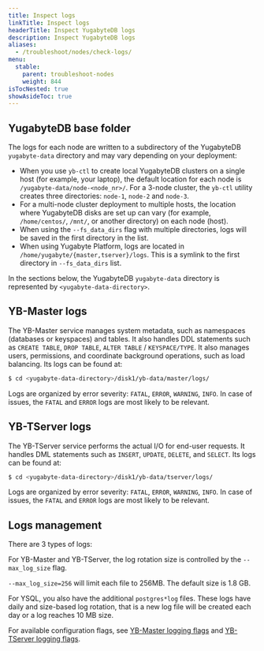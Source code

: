 ```yaml
---
title: Inspect logs
linkTitle: Inspect logs
headerTitle: Inspect YugabyteDB logs
description: Inspect YugabyteDB logs
aliases:
  - /troubleshoot/nodes/check-logs/
menu:
  stable:
    parent: troubleshoot-nodes
    weight: 844
isTocNested: true
showAsideToc: true
---
```


## YugabyteDB base folder

The logs for each node are written to a subdirectory of the YugabyteDB `yugabyte-data` directory and may vary depending on your deployment:

- When you use `yb-ctl` to create local YugabyteDB clusters on a single host (for example, your laptop), the default location for each node is `/yugabyte-data/node-<node_nr>/`. 
For a 3-node cluster, the `yb-ctl` utility creates three directories: `node-1`, `node-2` and `node-3`.
- For a multi-node cluster deployment to multiple hosts, the location where YugabyteDB disks are set up can vary (for example, `/home/centos/`, `/mnt/`, or another directory) on each node (host).
- When using the `--fs_data_dirs` flag with multiple directories, logs will be saved in the first directory in the list.
- When using Yugabyte Platform, logs are located in `/home/yugabyte/{master,tserver}/logs`. This is a symlink to the first directory in `--fs_data_dirs` list.

In the sections below, the YugabyteDB `yugabyte-data` directory is represented by `<yugabyte-data-directory>`.

## YB-Master logs

The YB-Master service manages system metadata, such as namespaces (databases or keyspaces) and tables. It also handles DDL statements such as `CREATE TABLE`, `DROP TABLE`, `ALTER TABLE` / `KEYSPACE/TYPE`.  It also manages users, permissions, and coordinate background operations, such as load balancing. Its logs can be found at:

```sh
$ cd <yugabyte-data-directory>/disk1/yb-data/master/logs/
```

Logs are organized by error severity: `FATAL`, `ERROR`, `WARNING`, `INFO`. In case of issues, the `FATAL` and `ERROR` logs are most likely to be relevant.

## YB-TServer logs

The YB-TServer service performs the actual I/O for end-user requests. It handles DML statements such as `INSERT`, `UPDATE`, `DELETE`, and `SELECT`. Its logs can be found at:

```sh
$ cd <yugabyte-data-directory>/disk1/yb-data/tserver/logs/
```

Logs are organized by error severity: `FATAL`, `ERROR`, `WARNING`, `INFO`. In case of issues, the `FATAL` and `ERROR` logs are most likely to be relevant.

## Logs management

There are 3 types of logs:

For YB-Master and YB-TServer, the log rotation size is controlled by the `--max_log_size` flag.

`--max_log_size=256` will limit each file to 256MB. The default size is 1.8 GB.

For YSQL, you also have the additional `postgres*log` files. These logs have daily and size-based log rotation, that is a new log file will be created each day or a log reaches 10 MB size.

For available configuration flags, see [YB-Master logging flags](../../../reference/configuration/yb-master/#logging-flags) and [YB-TServer logging flags](../../../reference/configuration/yb-tserver/#logging-flags).
